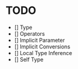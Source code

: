 # TODO

- [] Type
- [] Operators
- [] Implicit Parameter
- [] Implicit Conversions
- [] Local Type Inference
- [] Self Type